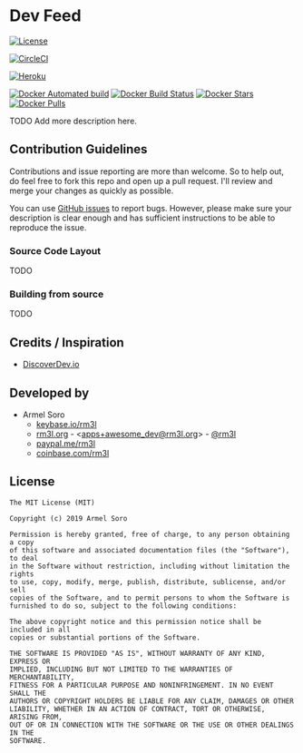 # Dev Feed

[![License](https://img.shields.io/badge/license-MIT-green.svg?style=flat)](https://github.com/rm3l/dev-feed/blob/master/LICENSE) 

[![CircleCI](https://circleci.com/gh/rm3l/dev-feed.svg?style=svg)](https://circleci.com/gh/rm3l/dev-feed)

[![Heroku](http://heroku-badge.herokuapp.com/?app=dev-feed-api&root=graphiql&style=flat&svg=1)](https://dev-feed-api.herokuapp.com/graphiql)

[![Docker Automated build](https://img.shields.io/docker/cloud/automated/rm3l/dev-feed.svg)](https://hub.docker.com/r/rm3l/dev-feed) 
[![Docker Build Status](https://img.shields.io/docker/cloud/build/rm3l/dev-feed.svg)](https://hub.docker.com/r/rm3l/dev-feed) 
[![Docker Stars](https://img.shields.io/docker/stars/rm3l/dev-feed.svg)](https://hub.docker.com/r/rm3l/dev-feed) 
[![Docker Pulls](https://img.shields.io/docker/pulls/rm3l/dev-feed.svg)](https://hub.docker.com/r/rm3l/dev-feed)

TODO Add more description here.

## Contribution Guidelines

Contributions and issue reporting are more than welcome. So to help out, do feel free to fork this repo and open up a pull request.
I'll review and merge your changes as quickly as possible.

You can use [GitHub issues](https://github.com/rm3l/awesome-dev/issues) to report bugs.
However, please make sure your description is clear enough and has sufficient instructions to be able to reproduce the issue.

### Source Code Layout

TODO

### Building from source

TODO


## Credits / Inspiration

* [DiscoverDev.io](https://www.discoverdev.io/)

## Developed by

* Armel Soro
  * [keybase.io/rm3l](https://keybase.io/rm3l)
  * [rm3l.org](https://rm3l.org) - &lt;apps+awesome_dev@rm3l.org&gt; - [@rm3l](https://twitter.com/rm3l)
  * [paypal.me/rm3l](https://paypal.me/rm3l)
  * [coinbase.com/rm3l](https://www.coinbase.com/rm3l)

## License

    The MIT License (MIT)

    Copyright (c) 2019 Armel Soro

    Permission is hereby granted, free of charge, to any person obtaining a copy
    of this software and associated documentation files (the "Software"), to deal
    in the Software without restriction, including without limitation the rights
    to use, copy, modify, merge, publish, distribute, sublicense, and/or sell
    copies of the Software, and to permit persons to whom the Software is
    furnished to do so, subject to the following conditions:

    The above copyright notice and this permission notice shall be included in all
    copies or substantial portions of the Software.

    THE SOFTWARE IS PROVIDED "AS IS", WITHOUT WARRANTY OF ANY KIND, EXPRESS OR
    IMPLIED, INCLUDING BUT NOT LIMITED TO THE WARRANTIES OF MERCHANTABILITY,
    FITNESS FOR A PARTICULAR PURPOSE AND NONINFRINGEMENT. IN NO EVENT SHALL THE
    AUTHORS OR COPYRIGHT HOLDERS BE LIABLE FOR ANY CLAIM, DAMAGES OR OTHER
    LIABILITY, WHETHER IN AN ACTION OF CONTRACT, TORT OR OTHERWISE, ARISING FROM,
    OUT OF OR IN CONNECTION WITH THE SOFTWARE OR THE USE OR OTHER DEALINGS IN THE
    SOFTWARE.
